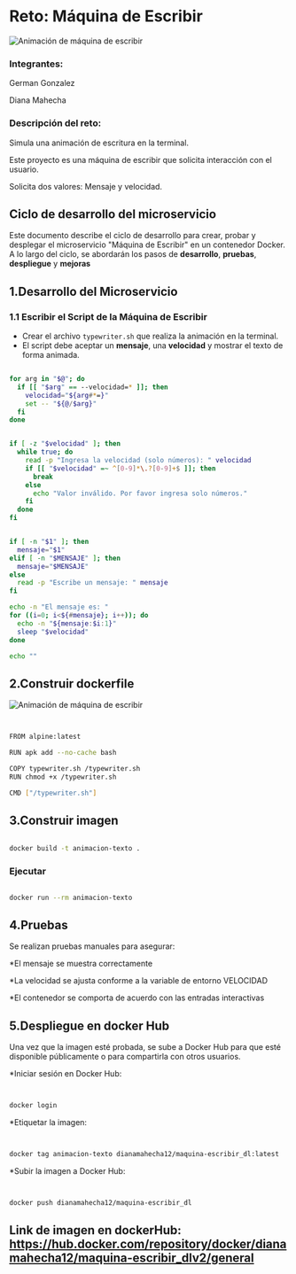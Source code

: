 # Reto: Máquina de Escribir
![Animación de máquina de escribir](https://losvictorinos.co/cdn/shop/files/10001000-Photoroom_2_206c5515-e40e-4ca8-a890-7fe112e84b17.jpg?v=1720728786)  
### Integrantes:

German Gonzalez

Diana Mahecha

### Descripción del reto:

Simula una animación de escritura en la terminal.

Este proyecto es una máquina de escribir que solicita interacción con el usuario.

Solicita dos valores: Mensaje y velocidad.

## Ciclo de desarrollo del microservicio

Este documento describe el ciclo de desarrollo para crear, probar y desplegar el microservicio "Máquina de Escribir" en un contenedor Docker. A lo largo del ciclo, se abordarán los pasos de **desarrollo**, **pruebas**, **despliegue** y **mejoras**

## **1.Desarrollo del Microservicio**

### 1.1 **Escribir el Script de la Máquina de Escribir**

- Crear el archivo `typewriter.sh` que realiza la animación en la terminal.
- El script debe aceptar un **mensaje**, una **velocidad** y mostrar el texto de forma animada.

```bash

for arg in "$@"; do
  if [[ "$arg" == --velocidad=* ]]; then
    velocidad="${arg#*=}"
    set -- "${@/$arg}"
  fi
done


if [ -z "$velocidad" ]; then
  while true; do
    read -p "Ingresa la velocidad (solo números): " velocidad
    if [[ "$velocidad" =~ ^[0-9]*\.?[0-9]+$ ]]; then
      break
    else
      echo "Valor inválido. Por favor ingresa solo números."
    fi
  done
fi


if [ -n "$1" ]; then
  mensaje="$1"
elif [ -n "$MENSAJE" ]; then
  mensaje="$MENSAJE"
else
  read -p "Escribe un mensaje: " mensaje
fi

echo -n "El mensaje es: "
for ((i=0; i<${#mensaje}; i++)); do
  echo -n "${mensaje:$i:1}"
  sleep "$velocidad"
done

echo ""

```

## **2.Construir dockerfile**

![Animación de máquina de escribir](https://upload.wikimedia.org/wikipedia/commons/thumb/6/60/New_Logo_Alpine_Linux.svg/1200px-New_Logo_Alpine_Linux.svg.png)

```bash


FROM alpine:latest

RUN apk add --no-cache bash

COPY typewriter.sh /typewriter.sh
RUN chmod +x /typewriter.sh

CMD ["/typewriter.sh"]

```

## **3.Construir imagen**

```bash

docker build -t animacion-texto .


```
### **Ejecutar**

```bash

docker run --rm animacion-texto

```
##  **4.Pruebas**

Se realizan pruebas manuales para asegurar:

*El mensaje se muestra correctamente

*La velocidad se ajusta conforme a la variable de entorno VELOCIDAD

*El contenedor se comporta de acuerdo con las entradas interactivas

##  **5.Despliegue en docker Hub**

Una vez que la imagen esté probada, se sube a Docker Hub para que esté disponible públicamente o para compartirla con otros usuarios.

*Iniciar sesión en Docker Hub:

```bash


docker login

```
*Etiquetar la imagen:

```bash


docker tag animacion-texto dianamahecha12/maquina-escribir_dl:latest

```
*Subir la imagen a Docker Hub:

```bash


docker push dianamahecha12/maquina-escribir_dl

```

##  **Link de imagen en dockerHub: https://hub.docker.com/repository/docker/dianamahecha12/maquina-escribir_dlv2/general**
